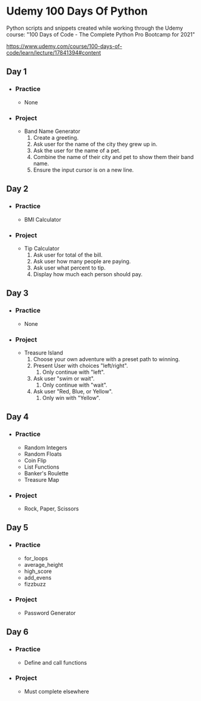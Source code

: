 # Udemy 100 Days Of Python

Python scripts and snippets created while working through the Udemy course: "100 Days of Code - The Complete Python Pro Bootcamp for 2021"

https://www.udemy.com/course/100-days-of-code/learn/lecture/17841394#content

## Day 1

* ### Practice

    * None
    
* ### Project
   * Band Name Generator
      1. Create a greeting.
      2. Ask user for the name of the city they grew up in.
      3. Ask the user for the name of a pet.
      4. Combine the name of their city and pet to show them their band name.
      5. Ensure the input cursor is on a new line.

## Day 2

* ### Practice

   * BMI Calculator

* ### Project

   * Tip Calculator
      1. Ask user for total of the bill.
      2. Ask user how many people are paying.
      3. Ask user what percent to tip.
      4. Display how much each person should pay.

## Day 3

* ### Practice

    * None

* ### Project

   * Treasure Island
      1. Choose your own adventure with a preset path to winning.
      2. Present User with choices "left/right".
         1. Only continue with "left".
      4. Ask user "swim or wait".
         1. Only continue with "wait".
      5. Ask user "Red, Blue, or Yellow".
         1. Only win with "Yellow".
    
## Day 4

* ### Practice

    * Random Integers
    * Random Floats
    * Coin Flip
    * List Functions
    * Banker's Roulette
    * Treasure Map
    
* ### Project
  
    * Rock, Paper, Scissors

## Day 5

* ### Practice

    * for_loops
    * average_height
    * high_score
    * add_evens
    * fizzbuzz
    
* ### Project

    * Password Generator

## Day 6

* ### Practice

    * Define and call functions

* ### Project

    * Must complete elsewhere
    